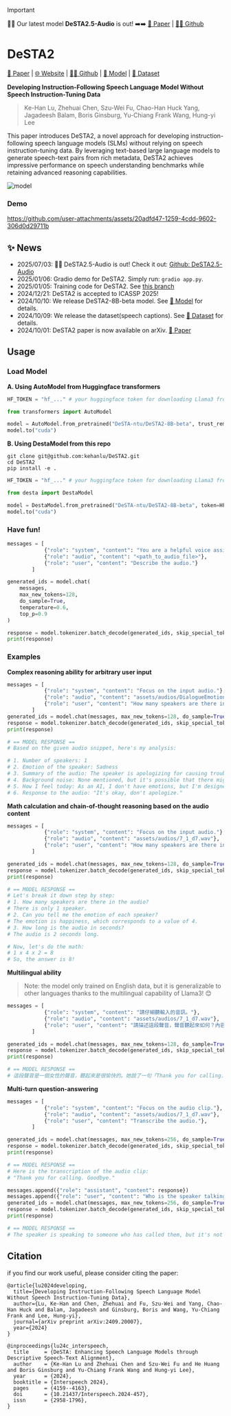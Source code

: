 > [!important]
> 🚀🚀 Our latest model **DeSTA2.5-Audio** is out! ➡️➡️ [📑 Paper](https://arxiv.org/abs/2507.02768) | [👩‍💻 Github](https://github.com/kehanlu/DeSTA2.5-Audio)

# DeSTA2

[📑 Paper](https://arxiv.org/pdf/2409.20007) | [🌐 Website](https://kehanlu.github.io/DeSTA2/) | [👩‍💻 Github](https://github.com/kehanlu/DeSTA2) | [🤗 Model](https://huggingface.co/DeSTA-ntu/DeSTA2-8B-beta) | [🤗 Dataset](https://huggingface.co/datasets/DeSTA-ntu/DeSTA2-Llama3-8B-Instruct)

**Developing Instruction-Following Speech Language Model Without Speech Instruction-Tuning Data**

> Ke-Han Lu, Zhehuai Chen, Szu-Wei Fu, Chao-Han Huck Yang, Jagadeesh Balam, Boris Ginsburg, Yu-Chiang Frank Wang, Hung-yi Lee

This paper introduces DeSTA2, a novel approach for developing instruction-following speech language models (SLMs) without relying on speech instruction-tuning data. By leveraging text-based large language models to generate speech-text pairs from rich metadata, DeSTA2 achieves impressive performance on speech understanding benchmarks while retaining advanced reasoning capabilities.

![model](assets/images/model.png)

### Demo

https://github.com/user-attachments/assets/20adfd47-1259-4cdd-9602-306d0d29711b

## ✨ News
- 2025/07/03: 🚀🚀 DeSTA2.5-Audio is out! Check it out: [Github: DeSTA2.5-Audio](https://github.com/kehanlu/DeSTA2.5-Audio)
- 2025/01/06: Gradio demo for DeSTA2. Simply run: `gradio app.py`.
- 2025/01/05: Training code for DeSTA2. See [this branch](https://github.com/kehanlu/Nemo/tree/icassp/examples/desta)
- 2024/12/21: DeSTA2 is accepted to ICASSP 2025!
- 2024/10/10: We release DeSTA2-8B-beta model. See [🤗 Model](https://huggingface.co/DeSTA-ntu/DeSTA2-8B-beta) for details.
- 2024/10/09: We release the dataset(speech captions). See [🤗 Dataset](https://huggingface.co/datasets/DeSTA-ntu/DeSTA2-Llama3-8B-Instruct) for details.
- 2024/10/01: DeSTA2 paper is now available on arXiv. [📑 Paper](https://arxiv.org/pdf/2409.20007)


## Usage

### Load Model

**A. Using AutoModel from Huggingface transformers**

```python
HF_TOKEN = "hf_..." # your huggingface token for downloading Llama3 from official Meta repo

from transformers import AutoModel

model = AutoModel.from_pretrained("DeSTA-ntu/DeSTA2-8B-beta", trust_remote_code=True, token=HF_TOKEN)
model.to("cuda")
```

**B. Using DestaModel from this repo**

```
git clone git@github.com:kehanlu/DeSTA2.git
cd DeSTA2
pip install -e .
```

```python
HF_TOKEN = "hf_..." # your huggingface token for downloading Llama3 from official Meta repo

from desta import DestaModel

model = DestaModel.from_pretrained("DeSTA-ntu/DeSTA2-8B-beta", token=HF_TOKEN)
model.to("cuda")
```



### Have fun!

```python
messages = [
            {"role": "system", "content": "You are a helpful voice assistant."},
            {"role": "audio", "content": "<path_to_audio_file>"},
            {"role": "user", "content": "Describe the audio."}
        ]

generated_ids = model.chat(
    messages, 
    max_new_tokens=128, 
    do_sample=True, 
    temperature=0.6, 
    top_p=0.9
)

response = model.tokenizer.batch_decode(generated_ids, skip_special_tokens=True)[0]
print(response)
```


### Examples

**Complex reasoning ability for arbitrary user input**
```python
messages = [
            {"role": "system", "content": "Focus on the input audio."},
            {"role": "audio", "content": "assets/audios/DialogueEmotionClassification_DailyTalk_0196_7_1_d756.wav"},
            {"role": "user", "content": "How many speakers are there in the audio? Can you tell me the emotion of each speaker? Can you also provide a brief summary of the audio? Is there any background noise? How do you feel today? Can you give me a response to the audio?"},
        ]
generated_ids = model.chat(messages, max_new_tokens=128, do_sample=True, temperature=0.6, top_p=0.9)
response = model.tokenizer.batch_decode(generated_ids, skip_special_tokens=True)[0]
print(response)

# == MODEL RESPONSE ==
# Based on the given audio snippet, here's my analysis:

# 1. Number of speakers: 1
# 2. Emotion of the speaker: Sadness
# 3. Summary of the audio: The speaker is apologizing for causing trouble, indicating a sense of regret and remorse.
# 4. Background noise: None mentioned, but it's possible that there might be some ambient noise that's not audible from the snippet.
# 5. How I feel today: As an AI, I don't have emotions, but I'm designed to provide a neutral and objective analysis.
# 6. Response to the audio: "It's okay, don't apologize."
```

**Math calculation and chain-of-thought reasoning based on the audio content**
```python
messages = [
            {"role": "system", "content": "Focus on the input audio."},
            {"role": "audio", "content": "assets/audios/7_1_d7.wav"},
            {"role": "user", "content": "How many speakers are there in the audio?\nCan you tell me the emotion of each speaker?(sad=1, angry=2, neutral=3, happy=4)?\nHow long is the audio in seconds? \n\nDo the math multiply the numbers from above 3 questions. Think step by step."},
        ]

generated_ids = model.chat(messages, max_new_tokens=128, do_sample=True, temperature=0.6, top_p=0.9)
response = model.tokenizer.batch_decode(generated_ids, skip_special_tokens=True)[0]
print(response)

# == MODEL RESPONSE ==
# Let's break it down step by step:
# 1. How many speakers are there in the audio?
# There is only 1 speaker.
# 2. Can you tell me the emotion of each speaker?
# The emotion is happiness, which corresponds to a value of 4.
# 3. How long is the audio in seconds?
# The audio is 2 seconds long.

# Now, let's do the math:
# 1 x 4 x 2 = 8
# So, the answer is 8!
```

**Multilingual ability**
> Note: the model only trained on English data, but it is generalizable to other languages thanks to the multilingual capability of Llama3! 😊

```python
messages = [
            {"role": "system", "content": "請仔細聽輸入的音訊。"},
            {"role": "audio", "content": "assets/audios/7_1_d7.wav"},
            {"role": "user", "content": "請描述這段聲音，聲音聽起來如何？內容說了什麼？\n以中文回答。"},
        ]

generated_ids = model.chat(messages, max_new_tokens=128, do_sample=True, temperature=0.6, top_p=0.9)
response = model.tokenizer.batch_decode(generated_ids, skip_special_tokens=True)[0]
print(response)

# == MODEL RESPONSE ==
# 這段聲音是一個女性的聲音，聽起來是很愉快的。她說了一句「Thank you for calling. Goodbye」，語氣溫柔、柔和，沒有任何激動或激情的感覺。整個聲音聽起來很平靜、很自然，沒有任何明顯的感覺或情感色彩。
```

**Multi-turn question-answering**
```python
messages = [
            {"role": "system", "content": "Focus on the audio clip."},
            {"role": "audio", "content": "assets/audios/7_1_d7.wav"},
            {"role": "user", "content": "Transcribe the audio."},
        ]

generated_ids = model.chat(messages, max_new_tokens=256, do_sample=True, temperature=0.6, top_p=0.9)
response = model.tokenizer.batch_decode(generated_ids, skip_special_tokens=True)[0]
print(response)

# == MODEL RESPONSE ==
# Here is the transcription of the audio clip:
# "Thank you for calling. Goodbye."

messages.append({"role": "assistant", "content": response})
messages.append({"role": "user", "content": "Who is the speaker talking to?"})
generated_ids = model.chat(messages, max_new_tokens=256, do_sample=True, temperature=0.6, top_p=0.9)
response = model.tokenizer.batch_decode(generated_ids, skip_special_tokens=True)[0]
print(response)

# == MODEL RESPONSE ==
# The speaker is speaking to someone who has called them, but it's not specified who that person is. The conversation appears to be a brief and abrupt goodbye, suggesting that the speaker may not have had a conversation with the caller or may have been interrupted.
```

## Citation

if you find our work useful, please consider citing the paper:

```
@article{lu2024developing,
  title={Developing Instruction-Following Speech Language Model Without Speech Instruction-Tuning Data},
  author={Lu, Ke-Han and Chen, Zhehuai and Fu, Szu-Wei and Yang, Chao-Han Huck and Balam, Jagadeesh and Ginsburg, Boris and Wang, Yu-Chiang Frank and Lee, Hung-yi},
  journal={arXiv preprint arXiv:2409.20007},
  year={2024}
}

@inproceedings{lu24c_interspeech,
  title     = {DeSTA: Enhancing Speech Language Models through Descriptive Speech-Text Alignment},
  author    = {Ke-Han Lu and Zhehuai Chen and Szu-Wei Fu and He Huang and Boris Ginsburg and Yu-Chiang Frank Wang and Hung-yi Lee},
  year      = {2024},
  booktitle = {Interspeech 2024},
  pages     = {4159--4163},
  doi       = {10.21437/Interspeech.2024-457},
  issn      = {2958-1796},
}
```
